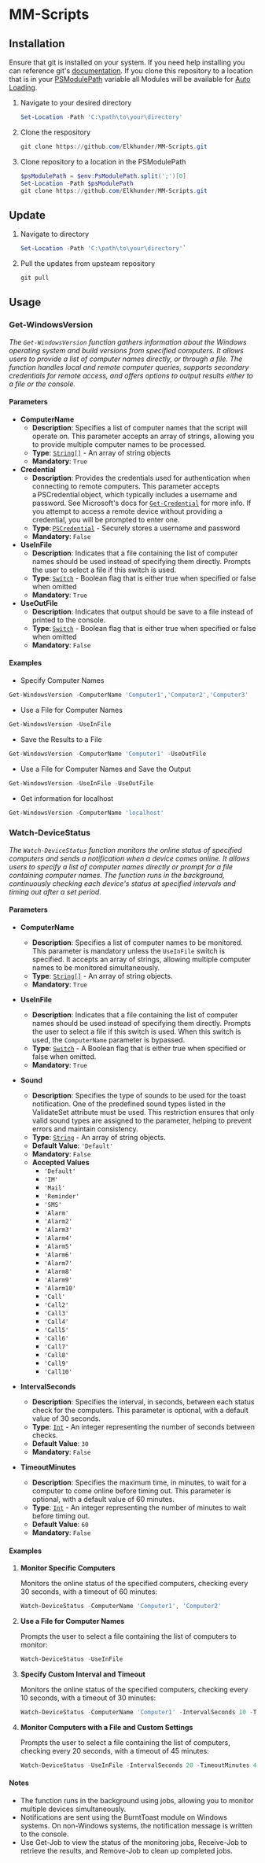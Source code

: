 # MM-Scripts

## Installation

Ensure that git is installed on your system.  If you need help installing you can reference git's [documentation](https://git-scm.com/book/en/v2/Getting-Started-Installing-Git).  If you clone this repository to a location that is in your [PSModulePath](https://learn.microsoft.com/en-us/powershell/module/microsoft.powershell.core/about/about_psmodulepath?view=powershell-7.4) variable all Modules will be available for [Auto Loading](https://learn.microsoft.com/en-us/powershell/module/microsoft.powershell.core/about/about_modules?view=powershell-7.4#module-autoloading).

1. Navigate to your desired directory

    ```powershell
    Set-Location -Path 'C:\path\to\your\directory'
    ```

2. Clone the respository

    ```powershell
    git clone https://github.com/Elkhunder/MM-Scripts.git
    ```

3. Clone repository to a location in the PSModulePath

    ```powershell
    $psModulePath = $env:PsModulePath.split(';')[0]
    Set-Location -Path $psModulePath
    git clone https://github.com/Elkhunder/MM-Scripts.git
    ```

## Update

1. Navigate to directory

    ```powershell
    Set-Location -Path 'C:\path\to\your\directory'`
    ```

2. Pull the updates from upsteam repository

    ```powershell
    git pull
    ```

## Usage

### Get-WindowsVersion

_The `Get-WindowsVersion` function gathers information about the Windows operating system and build versions from specified computers. It allows users to provide a list of computer names directly, or through a file. The function handles local and remote computer queries, supports secondary credentials for remote access, and offers options to output results either to a file or the console._

#### Parameters

- **ComputerName**
  - **Description**: Specifies a list of computer names that the script will operate on. This parameter accepts an array of strings, allowing you to provide multiple computer names to be processed.
  - **Type**: [`String[]`](https://learn.microsoft.com/en-us/powershell/scripting/lang-spec/chapter-04?view=powershell-7.4#431-strings) - An array of string objects
  - **Mandatory**: `True`
- **Credential**
  - **Description**: Provides the credentials used for authentication when connecting to remote computers. This parameter accepts a PSCredential object, which typically includes a username and password.  See Microsoft's docs for [`Get-Credential`](https://learn.microsoft.com/en-us/powershell/module/microsoft.powershell.security/get-credential?view=powershell-7.4) for more info.  If you attempt to access a remote device without providing a credential, you will be prompted to enter one.
  - **Type**: [`PSCredential`](https://learn.microsoft.com/en-us/dotnet/api/system.management.automation.pscredential?view=powershellsdk-7.4.0) - Securely stores a username and password
  - **Mandatory**: `False`
- **UseInFile**
  - **Description**: Indicates that a file containing the list of computer names should be used instead of specifying them directly. Prompts the user to select a file if this switch is used.
  - **Type**: [`Switch`](https://learn.microsoft.com/en-us/powershell/module/microsoft.powershell.core/about/about_functions_advanced_parameters?view=powershell-7.4#switch-parameters) - Boolean flag that is either true when specified or false when omitted
  - **Mandatory**: `True`
- **UseOutFile**
  - **Description**: Indicates that output should be save to a file instead of printed to the console.
  - **Type**: [`Switch`](https://learn.microsoft.com/en-us/powershell/module/microsoft.powershell.core/about/about_functions_advanced_parameters?view=powershell-7.4#switch-parameters) - Boolean flag that is either true when specified or false when omitted
  - **Mandatory**: `False`

#### Examples

- Specify Computer Names

```powershell
Get-WindowsVersion -ComputerName 'Computer1','Computer2','Computer3'
```

- Use a File for Computer Names

```powershell
Get-WindowsVersion -UseInFile
```

- Save the Results to a File

```powershell
Get-WindowsVersion -ComputerName 'Computer1' -UseOutFile
```

- Use a File for Computer Names and Save the Output

```powershell
Get-WindowsVersion -UseInFile -UseOutFile
```

- Get information for localhost

```powershell
Get-WindowsVersion -ComputerName 'localhost'
```

### Watch-DeviceStatus

_The `Watch-DeviceStatus` function monitors the online status of specified computers and sends a notification when a device comes online. It allows users to specify a list of computer names directly or prompt for a file containing computer names. The function runs in the background, continuously checking each device's status at specified intervals and timing out after a set period._

#### Parameters

- **ComputerName**
  - **Description**: Specifies a list of computer names to be monitored. This parameter is mandatory unless the `UseInFile` switch is specified. It accepts an array of strings, allowing multiple computer names to be monitored simultaneously.
  - **Type**: [`String[]`](https://learn.microsoft.com/en-us/powershell/scripting/lang-spec/chapter-04?view=powershell-7.4#431-strings) - An array of string objects.
  - **Mandatory**: `True`

- **UseInFile**
  - **Description**: Indicates that a file containing the list of computer names should be used instead of specifying them directly. Prompts the user to select a file if this switch is used. When this switch is used, the `ComputerName` parameter is bypassed.
  - **Type**: [`Switch`](https://learn.microsoft.com/en-us/powershell/module/microsoft.powershell.core/about/about_functions_advanced_parameters?view=powershell-7.4#switch-parameters) - A Boolean flag that is either true when specified or false when omitted.
  - **Mandatory**: `True`

- **Sound**
  - **Description**: Specifies the type of sounds to be used for the toast notification.  One of the predefined sound types listed in the ValidateSet attribute must be used. This restriction ensures that only valid sound types are assigned to the parameter, helping to prevent errors and maintain consistency.
  - **Type**: [`String`](https://learn.microsoft.com/en-us/powershell/scripting/lang-spec/chapter-04?view=powershell-7.4#431-strings) - An array of string objects.
  - **Default Value**: `'Default'`
  - **Mandatory**: `False`
  - **Accepted Values**
    - `'Default'`
    - `'IM'`
    - `'Mail'`
    - `'Reminder'`
    - `'SMS'`
    - `'Alarm'`
    - `'Alarm2'`
    - `'Alarm3'`
    - `'Alarm4'`
    - `'Alarm5'`
    - `'Alarm6'`
    - `'Alarm7'`
    - `'Alarm8'`
    - `'Alarm9'`
    - `'Alarm10'`
    - `'Call'`
    - `'Call2'`
    - `'Call3'`
    - `'Call4'`
    - `'Call5'`
    - `'Call6'`
    - `'Call7'`
    - `'Call8'`
    - `'Call9'`
    - `'Call10'`

- **IntervalSeconds**
  - **Description**: Specifies the interval, in seconds, between each status check for the computers. This parameter is optional, with a default value of 30 seconds.
  - **Type**: [`Int`](https://learn.microsoft.com/en-us/powershell/scripting/lang-spec/chapter-04?view=powershell-7.4#423-integer) - An integer representing the number of seconds between checks.
  - **Default Value**: `30`
  - **Mandatory**: `False`

- **TimeoutMinutes**
  - **Description**: Specifies the maximum time, in minutes, to wait for a computer to come online before timing out. This parameter is optional, with a default value of 60 minutes.
  - **Type**: [`Int`](https://learn.microsoft.com/en-us/powershell/scripting/lang-spec/chapter-04?view=powershell-7.4#423-integer) - An integer representing the number of minutes to wait before timing out.
  - **Default Value**: `60`
  - **Mandatory**: `False`

#### Examples

1. **Monitor Specific Computers**

   Monitors the online status of the specified computers, checking every 30 seconds, with a timeout of 60 minutes:

   ```powershell
   Watch-DeviceStatus -ComputerName 'Computer1', 'Computer2'
   ```

2. **Use a File for Computer Names**

    Prompts the user to select a file containing the list of computers to monitor:

    ```powershell
    Watch-DeviceStatus -UseInFile
    ```

3. **Specify Custom Interval and Timeout**

    Monitors the online status of the specified computers, checking every 10 seconds, with a timeout of 30 minutes:

    ```powershell
    Watch-DeviceStatus -ComputerName 'Computer1' -IntervalSeconds 10 -TimeoutMinutes 30
    ```

4. **Monitor Computers with a File and Custom Settings**

    Prompts the user to select a file containing the list of computers, checking every 20 seconds, with a timeout of 45 minutes:

    ```powershell
    Watch-DeviceStatus -UseInFile -IntervalSeconds 20 -TimeoutMinutes 45
    ```

<!-- 5. **Managing Jobs Created by Watch-DeviceStatus**

Since Watch-DeviceStatus runs in the background using jobs, you can manage these jobs with the following cmdlets:

- **View Active Jobs**: List all active jobs create by `Watch-DeviceStatus`

    ```powershell
    Get-Job -Name "Monitor_*"
    ```

- **View Job Details**: Get detailed information about a specific job

    ```powershell
    Get-Job -Name "Monitor_Computer1" | Format-List *
    ```

- **Receive Job Output**: Retrieve the output of a completed job

    ```powershell
    Receive-Job -Name "Monitor_Computer1"
    ```

    **Note**: If you want to retrieve the output without clearing it from the job, use the `-Keep` parameter

    ```powershell
    Receive-Job -Name "Monitor_Computer1" -Keep
    ```

- **Stop a Running Job**: If you need to stop a monitoring job before it completes

    ```powershell
    Stop-Job -Name "Monitor_Computer1"
    ```

- **Remove Completed Jobs**: Clean up jobs that have finished

    ```powershell
    Get-Job -Name "Monitor_*" | Where-Object { $_.State -eq 'Completed'} | Remove-Job
    ```

- **Wait for Job to Complete and Automate Cleanup**: Wait for a job to complete, write it's output to the console, and cleanup the completed job

    ```powershell
    Get-Job -Name 'Monitor_Computer1' | Receive-Job -Wait -AutoRemove | Write-Output
    ```

- **Wait for Job to Complete and Automate Cleanup for All Jobs**: Get all jobs, wait for all jobs to complete, write it's output to the console and cleanup the completed job

    ```powershell
    Get-Job -Name 'Monitor_*' | Foreach-Object {
        Receive-Job -Job $_ -Wait -AutoRemove | Write-Output
    }
    ``` -->

#### Notes

- The function runs in the background using jobs, allowing you to monitor multiple devices simultaneously.
- Notifications are sent using the BurntToast module on Windows systems. On non-Windows systems, the notification message is written to the console.
- Use Get-Job to view the status of the monitoring jobs, Receive-Job to retrieve the results, and Remove-Job to clean up completed jobs.
